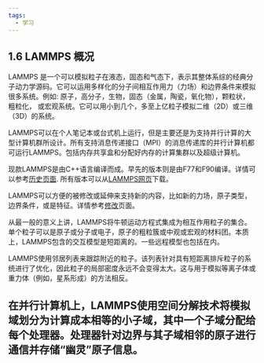 ```yaml
---
tags:
  - 学习
---
```

## 1.6 LAMMPS 概况

LAMMPS 是一个可以模拟粒子在液态，固态和气态下，表示其整体系综的经典分子动力学源码。它可以运用多样化的分子间相互作用力（力场）和边界条件来模拟很多系统。例如: 原子，高分子，生物，固态（金属，陶瓷，氧化物），颗粒状，粗粒化， 或宏观系统。它可以用小到几个，多至上亿粒子模拟二维（2D）或三维（3D）的系统。



LAMMPS可以在个人笔记本或台式机上运行，但是主要还是为支持并行计算的大型计算机群所设计。所有支持消息传递接口（MPI）的消息传递库的并行计算机都可运行LAMMPS。包括内存共享盒和分配好内存的计算集群以及超级计算机。



现款LAMMPS是由C++语言编译而成。早先的版本则是由F77和F90编译。详情可以参考[历史页面](https://lammps.sandia.gov/history.html). 所有版本可以从[LAMMPS网页](https://lammps.sandia.gov/)下载。



LAMMPS可以方便的被修改或延伸来支持新的内容，比如新的力场，原子类型，边界条件，或是特征。详情参考[修改](https://lammps.sandia.gov/doc/Modify.html)页面。



从最一般的意义上讲，LAMMPS将牛顿运动方程式集成为相互作用粒子的集合。单个粒子可以是原子或分子或电子，原子的粗粒簇或中观或宏观的材料团。本质上，LAMMPS包含的交互模型是短距离的。一些远程模型也包括在内。

LAMMPS使用邻居列表来跟踪附近的粒子。该列表针对具有短距离排斥粒子的系统进行了优化，因此粒子的局部密度永远不会变得太大。这与用于模拟等离子体或重力体（例如，星系形成）的方法相反。

在并行计算机上，LAMMPS使用空间分解技术将模拟域划分为计算成本相等的小子域，其中一个子域分配给每个处理器。处理器针对边界与其子域相邻的原子进行通信并存储“幽灵”原子信息。
---